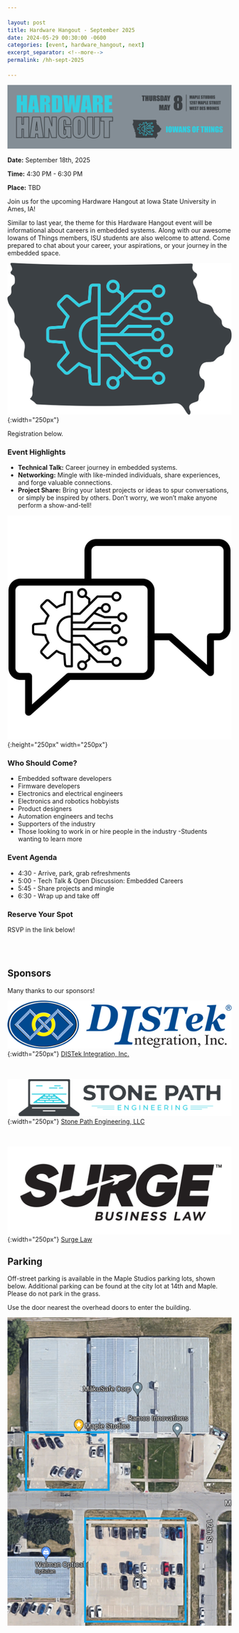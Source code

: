 ```yaml
---

layout: post
title: Hardware Hangout - September 2025
date: 2024-05-29 00:30:00 -0600
categories: [event, hardware_hangout, next]
excerpt_separator: <!--more-->
permalink: /hh-sept-2025

---
```


![Banner](../assets/images/banner_hardware_hangout_2025_05.png)

**Date:**  September 18th, 2025

**Time:**  4:30 PM - 6:30 PM

**Place:** TBD

Join us for the upcoming Hardware Hangout at Iowa State University in Ames, IA!

Similar to last year, the theme for this Hardware Hangout event will be informational about careers in embedded systems. Along with our awesome Iowans of Things members, ISU students are also welcome to attend. Come prepared to chat about your career, your aspirations, or your journey in the embedded space. 

![Logo](/assets/images/iowans_of_things.png){:width="250px"}

Registration below.

<!--more-->  
<!--the above "comment" tells the main page where to put the break-->

### Event Highlights

- **Technical Talk:** Career journey in embedded systems. 
- **Networking:** Mingle with like-minded individuals, share experiences, and forge valuable connections.
- **Project Share:** Bring your latest projects or ideas to spur conversations, or simply be inspired by others. Don’t worry, we won’t make anyone perform a show-and-tell!

![Icon](/assets/images/icon_hardware_hangout.png){:height="250px" width="250px"}

### Who Should Come?

- Embedded software developers
- Firmware developers
- Electronics and electrical engineers
- Electronics and robotics hobbyists
- Product designers
- Automation engineers and techs
- Supporters of the industry
- Those looking to work in or hire people in the industry
-Students wanting to learn more

### Event Agenda

- 4:30 - Arrive, park, grab refreshments
- 5:00 - Tech Talk & Open Discussion: Embedded Careers
- 5:45 - Share projects and mingle
- 6:30 - Wrap up and take off

### Reserve Your Spot

RSVP in the link below!
<script charset="utf-8" type="text/javascript" src="//js.hsforms.net/forms/embed/v2.js"></script> 
<script>
  hbspt.forms.create({
    portalId: "48052701",
    formId: "46948ec1-113a-4baf-8b59-1a30f45a5523",
    region: "na1"
  });
</script>

<br /><br />

## Sponsors

Many thanks to our sponsors!

![DISTek Logo](/assets/images/DISTek_Logo.png){:width="250px"}
[DISTek Integration, Inc.](https://distek.com/)

<br /><br />
![SPE Logo](/assets/images/logo_stonepath_horiz.png){:width="250px"}
[Stone Path Engineering, LLC](https://stonepathengineering.com/)

<br /><br />
![Surge Logo](../assets/images/surge-tm-logo-black-on-trans.png){:width="250px"}
[Surge Law](https://surge.law/)

## Parking 

Off-street parking is available in the Maple Studios parking lots, shown below. Additional parking can be found at the city lot at 14th and Maple. Please do not park in the grass. 

Use the door nearest the overhead doors to enter the building.

![Parking Image](../assets/images/maple_studios_parking.png)